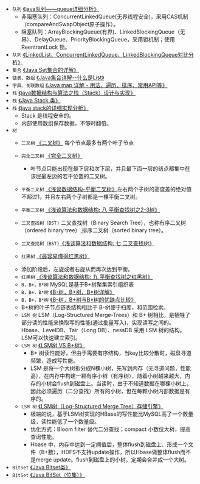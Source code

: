 - `队列` [《java队列——queue详细分析》](https://www.cnblogs.com/lemon-flm/p/7877898.html)
	* 非阻塞队列：ConcurrentLinkedQueue(无界线程安全)，采用CAS机制（compareAndSwapObject原子操作）。
	* 阻塞队列：ArrayBlockingQueue(有界)、LinkedBlockingQueue（无界）、DelayQueue、PriorityBlockingQueue，采用锁机制；使用 ReentrantLock 锁。
- `队列` [《LinkedList、ConcurrentLinkedQueue、LinkedBlockingQueue对比分析》](https://www.cnblogs.com/mantu/p/5802393.html)
- `集合` [《Java Set集合的详解》](https://blog.csdn.net/qq_33642117/article/details/52040345)
- `链表、数组` [《Java集合详解--什么是List》](https://blog.csdn.net/wz249863091/article/details/52853360)
- `字典、关联数组` [《Java map 详解 - 用法、遍历、排序、常用API等》](https://baike.xsoftlab.net/view/250.html)
- `栈` [《java数据结构与算法之栈（Stack）设计与实现》](https://blog.csdn.net/javazejian/article/details/53362993)
- `栈` [《Java Stack 类》](http://www.runoob.com/java/java-stack-class.html)
- `栈` [《java stack的详细实现分析》](https://blog.csdn.net/f2006116/article/details/51375225)
	* Stack 是线程安全的。
	* 内部使用数组保存数据，不够时翻倍。
- `树`
	- `二叉树` [《二叉树》](https://blog.csdn.net/cai2016/article/details/52589952) 每个节点最多有两个叶子节点
	- `完全二叉树` [《完全二叉树》](https://baike.baidu.com/item/%E5%AE%8C%E5%85%A8%E4%BA%8C%E5%8F%89%E6%A0%91/7773232?fr=aladdin)
		* 叶节点只能出现在最下层和次下层，并且最下面一层的结点都集中在该层最左边的若干位置的二叉树。
	- `平衡二叉树` [《浅谈数据结构-平衡二叉树》](http://www.cnblogs.com/polly333/p/4798944.html)左右两个子树的高度差的绝对值不超过1，并且左右两个子树都是一棵平衡二叉树。
	- `平衡二叉树` [《浅谈算法和数据结构: 八 平衡查找树之2-3树》](http://www.cnblogs.com/yangecnu/p/Introduce-2-3-Search-Tree.html)
	- `二叉查找树（BST)` 二叉查找树（Binary Search Tree），也称有序二叉树（ordered binary tree）,排序二叉树（sorted binary tree）。
	- `二叉查找树（BST)`[《浅谈算法和数据结构: 七 二叉查找树》](http://www.cnblogs.com/yangecnu/p/Introduce-Binary-Search-Tree.html)

	- `红黑树` [《最容易懂得红黑树》](https://blog.csdn.net/sun_tttt/article/details/65445754)
	* 添加阶段后，左旋或者右旋从而再次达到平衡。
	- `红黑树` [《浅谈算法和数据结构: 九 平衡查找树之红黑树》](http://www.cnblogs.com/yangecnu/p/Introduce-Red-Black-Tree.html)
	- `B，B+，B*树` MySQL是基于B+树聚集索引组织表
	- `B，B+，B*树` [《B-树，B+树，B\*树详解》](https://blog.csdn.net/aqzwss/article/details/53074186)
	- `B，B+，B*树` [《B-树，B+树与B\*树的优缺点比较》](https://blog.csdn.net/bigtree_3721/article/details/73632405)
	* B+树的叶子节点链表结构相比于 B-树便于扫库，和范围检索。
	- `LSM 树` LSM（Log-Structured Merge-Trees）和 B+ 树相比，是牺牲了部分读的性能来换取写的性能(通过批量写入)，实现读写之间的。Hbase、LevelDB、Tair（Long DB）、nessDB 采用 LSM 树的结构。LSM可以快速建立索引。
	- `LSM 树` [《LSM树 VS B+树》](https://blog.csdn.net/dbanote/article/details/8897599)
		* B+ 树读性能好，但由于需要有序结构，当key比较分散时，磁盘寻道频繁，造成写性能。
		* LSM 是将一个大树拆分成N棵小树，先写到内存（无寻道问题，性能高），在内存中构建一颗有序小树（有序树），随着小树越来越大，内存的小树会flush到磁盘上。当读时，由于不知道数据在哪棵小树上，因此必须遍历（二分查找）所有的小树，但在每颗小树内部数据是有序的。
	- `LSM 树` [《LSM树（Log-Structured Merge Tree）存储引擎》](https://blog.csdn.net/u014774781/article/details/52105708)
		* 极端的说，基于LSM树实现的HBase的写性能比MySQL高了一个数量级，读性能低了一个数量级。
		* 优化方式：Bloom filter 替代二分查找；compact 小数位大树，提高查询性能。
		* Hbase 中，内存中达到一定阈值后，整体flush到磁盘上、形成一个文件（B+数），HDFS不支持update操作，所以Hbase做整体flush而不是merge update。flush到磁盘上的小树，定期会合并成一个大树。
- `BitSet` [《Java Bitset类》](http://www.runoob.com/java/java-bitset-class.html)
- `BitSet` [《Java BitSet（位集）》](https://blog.csdn.net/caiandyong/article/details/51581160)
